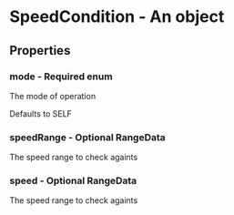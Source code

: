 

# SpeedCondition - An object



## Properties



### mode - Required enum



 The mode of operation



Defaults to SELF



### speedRange - Optional RangeData



 The speed range to check againts



### speed - Optional RangeData



 The speed range to check againts

